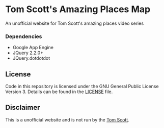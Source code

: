 # Tom Scott's Amazing Places Map
An unofficial website for Tom Scott's amazing places video series

### Dependencies
- Google App Engine
- JQuery 2.2.0+
- JQuery.dotdotdot

## License

Code in this repository is licensed under the GNU General Public License Version 3. Details can be found in the [LICENSE](LICENSE) file. 

## Disclaimer

This is a unofficial website and is not run by the [Tom Scott](https://www.tomscott.com/).
